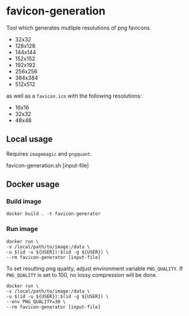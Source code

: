# favicon-generation

Tool which generates mutliple resolutions of png favicons

+ 32x32 
+ 128x128 
+ 144x144 
+ 152x152 
+ 192x192 
+ 256x256 
+ 384x384 
+ 512x512

as well as a `favicon.ico` with the following resolutions:

+ 16x16
+ 32x32
+ 48x48

## Local usage

Requires `imagemagic` and `pngquant`.

favicon-generation.sh [input-file]

## Docker usage

### Build image

```
docker build . -t favicon-generator
```
### Run image

```
docker run \
-v /local/path/to/image:/data \
-u $(id -u ${USER}):$(id -g ${USER}) \
--rm favicon-generator [input-file]
```

To set resulting png quality, adjust environment variable `PNG_QUALITY`.
If `PNG_QUALITY` is set to 100, no lossy compression will be done.
```
docker run \
-v /local/path/to/image:/data \
-u $(id -u ${USER}):$(id -g ${USER}) \
--env PNG_QUALITY=30 \
--rm favicon-generator [input-file]
```

